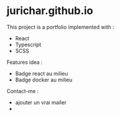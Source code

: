 # jurichar.github.io

This project is a portfolio implemented with :
- React
- Typescript
- SCSS

Features idea :

- Badge react au milieu
- Badge docker au milieu

Contact-me :
- ajouter un vrai mailer
- 
